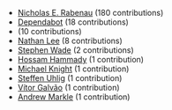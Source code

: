* [Nicholas E. Rabenau](https://github.com/nerab) (180 contributions)
* [Dependabot](https://github.com/dependabot-bot) (18 contributions)
* [](https://github.com/apps/dependabot) (10 contributions)
* [Nathan Lee](https://github.com/X0nic) (8 contributions)
* [Stephen Wade](https://github.com/stephenwade) (2 contributions)
* [Hossam Hammady](https://github.com/hammady) (1 contribution)
* [Michael Knight](https://github.com/miknight) (1 contribution)
* [Steffen Uhlig](https://github.com/suhlig) (1 contribution)
* [Vítor Galvão](https://github.com/vitorgalvao) (1 contribution)
* [Andrew Markle](https://github.com/andrewmarkle) (1 contribution)